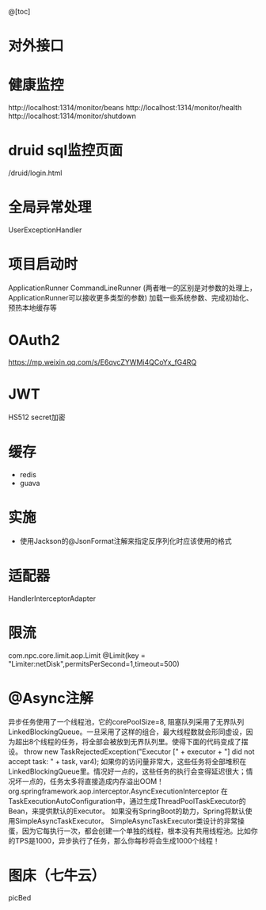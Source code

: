 @[toc]
# 对外接口
# 健康监控
http://localhost:1314/monitor/beans
http://localhost:1314/monitor/health
http://localhost:1314/monitor/shutdown

# druid sql监控页面
/druid/login.html

# 全局异常处理
UserExceptionHandler
# 项目启动时
ApplicationRunner
CommandLineRunner
(两者唯一的区别是对参数的处理上，ApplicationRunner可以接收更多类型的参数)
加载一些系统参数、完成初始化、预热本地缓存等

# OAuth2
https://mp.weixin.qq.com/s/E6qvcZYWMi4QCoYx_fG4RQ

# JWT
HS512 secret加密

# 缓存
- redis
- guava

# 实施
- 使用Jackson的@JsonFormat注解来指定反序列化时应该使用的格式

# 适配器
HandlerInterceptorAdapter

# 限流
com.npc.core.limit.aop.Limit
@Limit(key = "Limiter:netDisk",permitsPerSecond=1,timeout=500)

# @Async注解
异步任务使用了一个线程池，它的corePoolSize=8, 阻塞队列采用了无界队列LinkedBlockingQueue。一旦采用了这样的组合，最大线程数就会形同虚设，因为超出8个线程的任务，将全部会被放到无界队列里。使得下面的代码变成了摆设。
throw new TaskRejectedException("Executor [" + executor + "] did not accept task: " + task, var4);
如果你的访问量非常大，这些任务将全部堆积在LinkedBlockingQueue里。情况好一点的，这些任务的执行会变得延迟很大；情况坏一点的，任务太多将直接造成内存溢出OOM！
org.springframework.aop.interceptor.AsyncExecutionInterceptor
在TaskExecutionAutoConfiguration中，通过生成ThreadPoolTaskExecutor的Bean，来提供默认的Executor。
如果没有SpringBoot的助力，Spring将默认使用SimpleAsyncTaskExecutor。
SimpleAsyncTaskExecutor类设计的非常操蛋，因为它每执行一次，都会创建一个单独的线程，根本没有共用线程池。比如你的TPS是1000，异步执行了任务，那么你每秒将会生成1000个线程！

# 图床（七牛云）
picBed